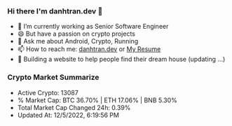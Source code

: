 ### Hi there I'm danhtran.dev 👋

- 🔭 I’m currently working as Senior Software Engineer
- 😄 But have a passion on crypto projects
- 💬 Ask me about Android, Crypto, Running 
- 📫 How to reach me: <a href="https://danhtran.dev" target="_blank">danhtran.dev</a> or <a href="Dan-Resume.pdf" target="_blank">My Resume</a>
- 🌱 Building a website to help people find their dream house (updating ...)

### Crypto Market Summarize
- Active Crypto: 13087
- % Market Cap: BTC 36.70% | ETH 17.06% | BNB 5.30%
- Total Market Cap Changed 24h: 0.39%
- Updated At: 12/5/2022, 6:19:56 PM
